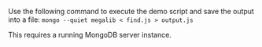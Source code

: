 Use the following command to execute the demo script and save the output into a file:
`mongo --quiet megalib < find.js > output.js`

This requires a running MongoDB server instance.
